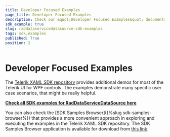 ```yaml
---
title: Developer Focused Examples
page_title: Developer Focused Examples
description: Check our &quot;Developer Focused Examples&quot; documentation article for the RadDataServiceDataSource {{ site.framework_name }} control.
sdk_example: true
slug: raddataservicedatasource-sdk-examples
tags: sdk,examples
published: True
position: 2
---
```


# Developer Focused Examples

The [Telerik XAML SDK repository](https://github.com/telerik/xaml-sdk/tree/master/) provides additional demos for most of the Telerik UI for WPF controls. The examples demonstrate many specific user case scenarios, that might be really helpful. 

__[Check all SDK examples for RadDataServiceDataSource here](https://github.com/telerik/xaml-sdk/tree/master/DataServiceDataSource)__

You can also check the [SDK Samples Browser]({%slug sdk-samples-browser%}) that provides a more convenient approach in exploring and executing the examples in the Telerik XAML SDK repository. The SDK Samples Browser application is available for download from [this link](https://demos.telerik.com/xaml-sdkbrowser/).
